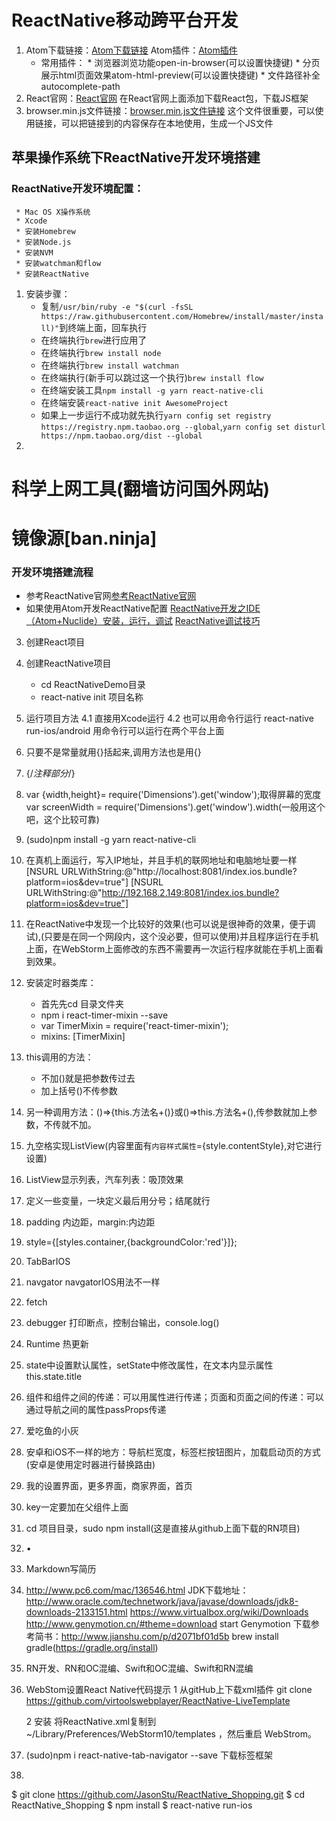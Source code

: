 # ReactNative移动跨平台开发

1. Atom下载链接：[Atom下载链接](https://atom.io/)
   Atom插件：[Atom插件](https://atom.io/packages)
     * 常用插件：
           * 浏览器浏览功能open-in-browser(可以设置快捷键)
           * 分页展示html页面效果atom-html-preview(可以设置快捷键)
           * 文件路径补全autocomplete-path
2. React官网：[React官网](https://facebook.github.io/react/)
   在React官网上面添加下载React包，下载JS框架
3. browser.min.js文件链接：[browser.min.js文件链接](https://cdnjs.cloudflare.com/ajax/libs/babel-core/5.8.24/browser.min.js)
   这个文件很重要，可以使用链接，可以把链接到的内容保存在本地使用，生成一个JS文件

## 苹果操作系统下ReactNative开发环境搭建
### ReactNative开发环境配置：
     * Mac OS X操作系统
     * Xcode 
     * 安装Homebrew
     * 安装Node.js
     * 安装NVM
     * 安装watchman和flow
     * 安装ReactNative

1. 安装步骤：
   * 复制`/usr/bin/ruby -e "$(curl -fsSL https://raw.githubusercontent.com/Homebrew/install/master/install)"`到终端上面，回车执行
   * 在终端执行`brew`进行应用了
   * 在终端执行`brew install node`
   * 在终端执行`brew install watchman`
   * 在终端执行(新手可以跳过这一个执行)`brew install flow`
   * 在终端安装工具`npm install -g yarn react-native-cli`
   * 在终端安装`react-native init AwesomeProject`
   * 如果上一步运行不成功就先执行`yarn config set registry https://registry.npm.taobao.org --global`,`yarn config set disturl https://npm.taobao.org/dist --global`
2. 
# 科学上网工具(翻墙访问国外网站)
# 镜像源[ban.ninja]
### 开发环境搭建流程
* 参考ReactNative官网[参考ReactNative官网](http://reactnative.cn/docs/0.31/getting-started.html#content)
* 如果使用Atom开发ReactNative配置
[ReactNative开发之IDE（Atom+Nuclide）安装，运行，调试](http://blog.csdn.net/hello_hwc/article/details/51612139)
[ReactNative调试技巧](http://www.52learn.wang/archives/1071?utm_source=tuicool&utm_medium=referral)

3. 创建React项目


3. 创建ReactNative项目
   * cd ReactNativeDemo目录
   * react-native init 项目名称

4. 运行项目方法 4.1 直接用Xcode运行
              4.2 也可以用命令行运行 react-native run-ios/android
   用命令行可以运行在两个平台上面

5. 只要不是常量就用{}括起来,调用方法也是用{}

6. {/*注释部分*/}

7. var {width,height}= require('Dimensions').get('window');取得屏幕的宽度
   var screenWidth = require('Dimensions').get('window').width(一般用这个吧，这个比较可靠)
8. (sudo)npm install -g yarn react-native-cli

9. 在真机上面运行，写入IP地址，并且手机的联网地址和电脑地址要一样
   [NSURL URLWithString:@"http://localhost:8081/index.ios.bundle?platform=ios&dev=true"]
   [NSURL URLWithString:@"http://192.168.2.149:8081/index.ios.bundle?platform=ios&dev=true"]

10. 在ReactNative中发现一个比较好的效果(也可以说是很神奇的效果，便于调试),(只要是在同一个网段内，这个没必要，但可以使用)并且程序运行在手机上面，在WebStorm上面修改的东西不需要再一次运行程序就能在手机上面看到效果。

11. 安装定时器类库：
    * 首先先cd 目录文件夹
    * npm i react-timer-mixin --save
    * var TimerMixin = require('react-timer-mixin');
    * mixins: [TimerMixin]

12. this调用的方法：
       * 不加()就是把参数传过去
       * 加上括号()不传参数

13. 另一种调用方法：()=>{this.方法名+()}或()=>this.方法名+(),传参数就加上参数，不传就不加。

14. 九空格实现ListView(内容里面有`内容样式属性`={style.contentStyle},对它进行设置)

15. ListView显示列表，汽车列表：吸顶效果

16. 定义一些变量，一块定义最后用分号；结尾就行

17. padding 内边距，margin:内边距

18. style={[styles.container,{backgroundColor:'red'}]};

19. TabBarIOS

20. navgator navgatorIOS用法不一样

21. fetch

22. debugger 打印断点，控制台输出，console.log()

23. Runtime 热更新

24. state中设置默认属性，setState中修改属性，在文本内显示属性this.state.title

25. 组件和组件之间的传递：可以用属性进行传递；页面和页面之间的传递：可以通过导航之间的属性passProps传递

26. 爱吃鱼的小灰

27. 安卓和iOS不一样的地方：导航栏宽度，标签栏按钮图片，加载启动页的方式(安卓是使用定时器进行替换路由) 

28. 我的设置界面，更多界面，商家界面，首页

29. key一定要加在父组件上面

30. cd 项目目录，sudo npm install(这是直接从github上面下载的RN项目)

31. &bull;

32. Markdown写简历

33. http://www.pc6.com/mac/136546.html
  JDK下载地址：http://www.oracle.com/technetwork/java/javase/downloads/jdk8-downloads-2133151.html 
  https://www.virtualbox.org/wiki/Downloads
  http://www.genymotion.cn/#theme=download
  start Genymotion
  下载参考简书：http://www.jianshu.com/p/d2071bf01d5b
  brew install gradle(https://gradle.org/install)
34. RN开发、RN和OC混编、Swift和OC混编、Swift和RN混编

35. WebStom设置React Native代码提示
    1  从gitHub上下载xml插件
git clone https://github.com/virtoolswebplayer/ReactNative-LiveTemplate  

    2  安装
将ReactNative.xml复制到 ~/Library/Preferences/WebStorm10/templates ，然后重启 WebStrom。

36. (sudo)npm i react-native-tab-navigator --save 下载标签框架

37. 
   $ git clone https://github.com/JasonStu/ReactNative_Shopping.git
   $ cd ReactNative_Shopping
   $ npm install
   $ react-native run-ios
